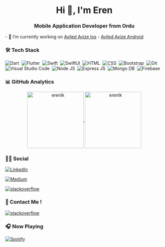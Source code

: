 <h1 align="center">Hi 👋, I'm Eren</h1>
<h3 align="center">Mobile Application Developer from Ordu</h3>
- 🔭 I’m currently working on <a href="https://apps.apple.com/tr/app/aviled-avize/id1554810525">Aviled Avize Ios</a>
- <a href="https://play.google.com/store/apps/details?id=com.atlas.aviled">Aviled Avize Android</a>

### 🛠 Tech Stack
![Dart](https://img.shields.io/badge/Dart-05122A?style=for-the-badge&logo=dart&logoColor=29B6F6)&nbsp;
![Flutter](https://img.shields.io/badge/Flutter-05122A?style=for-the-badge&logo=flutter&logoColor=02569B)&nbsp;
![Swift](https://img.shields.io/badge/Swift-05122A?style=for-the-badge&logo=swift)&nbsp;
![SwiftUI](https://img.shields.io/badge/SwiftUI-05122A?style=for-the-badge&logo=swift)&nbsp;
![HTML](https://img.shields.io/badge/-HTML-05122A?style=for-the-badge&logo=HTML5&logoColor=E34F26)&nbsp;
![CSS](https://img.shields.io/badge/-CSS-05122A?style=for-the-badge&logo=CSS3&logoColor=239120)&nbsp;
![Bootstrap](https://img.shields.io/badge/-Bootstrap-05122A?style=for-the-badge&logo=bootstrap)&nbsp;
![Git](https://img.shields.io/badge/-Git-05122A?style=for-the-badge&logo=git)&nbsp;
![Visual Studio Code](https://img.shields.io/badge/-Visual%20Studio%20Code-05122A?style=for-the-badge&logo=visual-studio-code&logoColor=007ACC)&nbsp;
![Node JS](https://img.shields.io/badge/Node.js-05122A?style=for-the-badge&logo=node.js&logoColor=green)&nbsp;
![Express JS](https://img.shields.io/badge/Express.js-05122A?style=for-the-badge&logo=express&logoColor=white)&nbsp;
![Mongo DB](https://img.shields.io/badge/MongoDB-05122A?style=for-the-badge&logo=mongodb&logoColor=green)&nbsp;
![Firebase](https://img.shields.io/badge/firebase-05122A?style=for-the-badge&logo=firebase&logoColor=yellow)&nbsp;


<!--START_SECTION:waka-->
<!--END_SECTION:waka-->

### 📊 GitHub Analytics

<p align="center">
<a href="https://github.com/erenlk">
  <img height="180em" align="center" src="https://github-readme-stats.vercel.app/api?username=erenlk&show_icons=true&locale=en&theme=algolia&include_all_commits=true&count_private=true" alt="erenlk"/>
  <img height="180em" align="center" src="https://github-readme-stats.vercel.app/api/top-langs?username=erenlk&show_icons=true&locale=en&layout=compact&langs_count=8&theme=gradient" alt="erenlk"/>
</a>
</p>

### 🤝🏻 Social

<p align="left">
<a href="https://eren-celik.medium.com" target="blank"><img align="center" src="https://img.shields.io/badge/Medium-12100E?style=flat&logo=medium&logoColor=white" alt="LinkedIn" /></a>
  
<a href="https://www.linkedin.com/in/erencelikk/" target="blank"><img align="center" src="https://img.shields.io/badge/LinkedIn-0077B5?style=for-the-badge&logo=linkedin&logoColor=white" alt="Medium" /></a>
  
<a href="https://stackoverflow.com/users/13615372/eren-Çelik" target="blank"><img align="center" src="https://img.shields.io/badge/Stack_Overflow-FE7A16?style=flat&logo=stack-overflow&logoColor=white" alt="stackoverflow" /></a>



### 📩 Contact Me ! 

<a href="mailto:elik.dark91@gmail.com" target="blank"><img align="center" src="https://img.shields.io/badge/Gmail-D14836?style=for-the-badge&logo=gmail&logoColor=white" alt="stackoverflow" /></a>


### 🎧 Now Playing

[![Spotify](https://now-playing-codestackr.vercel.app/api/spotify-playing)](https://open.spotify.com/user/elik.dark91tr)


